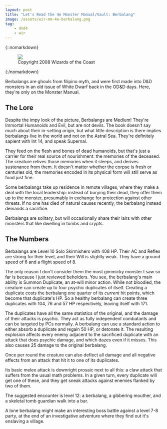 ```yaml
---
layout: post
title: "Let's Read the 4e Monster Manual/Vault: Berbalang"
image: /assets/wir-mm-4e-berbalang.png
tag:
    - dnd4
    - wir
---
```


{::nomarkdown}
<figure class="left">
  <img src="{{ "/assets/wir-mm-4e-berbalang.png" | absolute_url }}"/>
  <figcaption>Copyright 2008 Wizards of the Coast</figcaption>
</figure>
{:/nomarkdown}

Berbalangs are ghouls from filipino myth, and were first made into D&D monsters
in an old issue of White Dwarf back in the OD&D days. Here, they're only on the
Monster Manual.

## The Lore

Despite the impy look of the picture, Berbalangs are Medium! They're Immortal
Humanoids and Evil, but are not devils. The book doesn't say much about their
in-setting origin, but what little description is there implies berbalangs live
in the world and not on the Astral Sea. They're definitely sapient with Int 14,
and speak Supernal.

They feed on the flesh and bones of dead humanoids, but that's just a carrier
for their real source of nourishment: the memories of the deceased. The creature
relives those memories when it sleeps, and derives sustenance from them. It
doesn't matter whether the corpse is fresh or centuries old, the memories
encoded in its physical form will still serve as food just fine.

Some berbalangs take up residence in remote villages, where they make a deal
with the local leadership: instead of burying their dead, they offer them up to
the monster, presumably in exchange for protection against other threats. If no
one has died of natural causes recently, the berbalang instead demands a
sacrifice.

Berbalangs are solitary, but will occasionally share their lairs with other
monsters that like dwelling in tombs and crypts.

## The Numbers

Berbalangs are Level 10 Solo Skirmishers with 408 HP. Their AC and Reflex are
strong for their level, and their Will is slightly weak. They have a ground
speed of 6 and a flight speed of 8.

The only reason I don't consider them the most gimmicky monster I saw so far is
because I just reviewed beholders. You see, the berbalang's main ability is
Summon Duplicate, an at-will minor action. While not bloodied, the creature can
create up to four psychic duplicates of itself. Creating a duplicate costs the
berbalang one quarter of its _current_ hit points, which become that duplicate's
HP. So a healthy berbalang can create three duplicates with 104, 76 and 57 HP
respectively, leaving itself with 171.

The duplicates have all the same statistics of the original, and the damage of
their attacks is psychic. They act as fully independent combatants and can be
targeted by PCs normally. A berbalang can use a standard action to either absorb
a duplicate and regain 50 HP, or detonate it. The resulting explosion affects
every enemy adjacent to the sacrificed duplicate with an attack that does
psychic damage, and which dazes even if it misses. This also causes 25 damage to
the original berbalang.

Once per round the creature can also deflect all damage and all negative effects
from an attack that hit it to one of its duplicates.

Its basic melee attack is downright prosaic next to all this: a claw attack that
suffers from the usual math problems. In a given turn, every duplicate will get
one of these, and they get sneak attacks against enemies flanked by two of them.

The suggested encounter is level 12: a berbalang, a gibbering mouther, and a
skeletal tomb guardian walk into a bar.

A lone berbalang might make an interesting boss battle against a level 7-8
party, at the end of an investigative adventure where they find out it's
enslaving a village.
